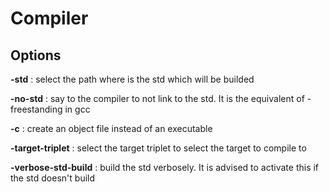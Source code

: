 # Compiler

## Options

**-std** : select the path where is the std which will be builded

**-no-std** : say to the compiler to not link to the std. It is the equivalent of -freestanding in gcc

**-c** : create an object file instead of an executable

**-target-triplet** : select the target triplet to select the target to compile to

**-verbose-std-build** : build the std verbosely. It is advised to activate this if the std doesn't build


